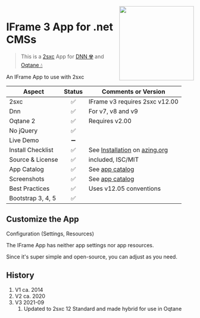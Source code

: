 <image src="app-icon.png" align="right" width="200px">

# IFrame 3 App for .net CMSs

> This is a [2sxc](https://2sxc.org) App for [DNN ☢️](https://www.dnnsoftware.com/) and [Oqtane 💧](https://www.oqtane.org/)

An IFrame App to use with 2sxc

| Aspect              | Status | Comments or Version |
| ------------------- | :----: | ------------------- |
| 2sxc                | ✅    | IFrame v3 requires 2sxc v12.00
| Dnn                 | ✅    | For v7, v8 and v9
| Oqtane 2            | ✅    | Requires v2.00
| No jQuery           | ✅    | 
| Live Demo           | ➖    |
| Install Checklist   | ✅    | See [Installation](https://azing.org/2sxc/r/-7DXsLjq) on [azing.org](https://azing.org/2sxc)
| Source & License    | ✅    | included, ISC/MIT
| App Catalog         | ✅    | See [app catalog](https://2sxc.org/en/apps/app/iframe-for-2sxc)
| Screenshots         | ✅    | See [app catalog](https://2sxc.org/en/apps/app/iframe-for-2sxc)
| Best Practices      | ✅    | Uses v12.05 conventions
| Bootstrap 3, 4, 5   | ✅    |


## Customize the App

Configuration (Settings, Resources)

The IFrame App has neither app settings nor app resources.

Since it's super simple and open-source, you can adjust as you need.

## History

1. V1 ca. 2014
1. V2 ca. 2020
1. V3 2021-09 
    1. Updated to 2sxc 12 Standard and made hybrid for use in Oqtane